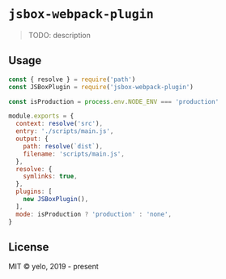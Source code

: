 # `jsbox-webpack-plugin`

> TODO: description

## Usage

```javascript
const { resolve } = require('path')
const JSBoxPlugin = require('jsbox-webpack-plugin')

const isProduction = process.env.NODE_ENV === 'production'

module.exports = {
  context: resolve('src'),
  entry: './scripts/main.js',
  output: {
    path: resolve(`dist`),
    filename: 'scripts/main.js',
  },
  resolve: {
    symlinks: true,
  },
  plugins: [
    new JSBoxPlugin(),
  ],
  mode: isProduction ? 'production' : 'none',
}
```

## License
MIT &copy; yelo, 2019 - present
